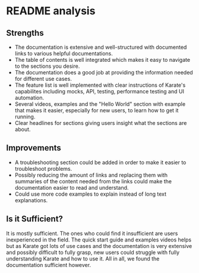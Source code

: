 # README analysis

## Strengths
- The documentation is extensive and well-structured with documented links to various helpful documentations. 
- The table of contents is well integrated which makes it easy to navigate to the sections you desire. 
- The documentation does a good job at providing the information needed for different use cases. 
- The feature list is well implemented with clear instructions of Karate's capabilites including mocks, API, testing, performance testing and UI automation.
- Several videos, examples and the "Hello World" section with example that makes it easier, especially for new users, to learn how to get it running. 
- Clear headlines for sections giving users insight what the sections are about.

## Improvements
- A troubleshooting section could be added in order to make it easier to troubleshoot problems.
- Possibly reducing the amount of links and replacing them with summaries of the content needed from the links could make the documentation easier to read and understand.
- Could use more code examples to explain instead of long text explanations.

## Is it Sufficient?
It is mostly sufficient. The ones who could find it insufficient are users inexperienced in the field. The quick start guide and examples videos helps but as Karate got lots of use cases and the documentation is very extensive and possibly difficult to fully grasp, new users could struggle with fully understanding Karate and how to use it. 
All in all, we found the documentation sufficient however.